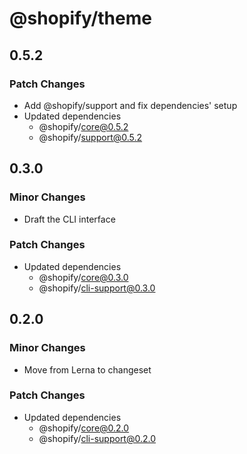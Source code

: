 # @shopify/theme

## 0.5.2

### Patch Changes

- Add @shopify/support and fix dependencies' setup
- Updated dependencies
  - @shopify/core@0.5.2
  - @shopify/support@0.5.2

## 0.3.0

### Minor Changes

- Draft the CLI interface

### Patch Changes

- Updated dependencies
  - @shopify/core@0.3.0
  - @shopify/cli-support@0.3.0

## 0.2.0

### Minor Changes

- Move from Lerna to changeset

### Patch Changes

- Updated dependencies
  - @shopify/core@0.2.0
  - @shopify/cli-support@0.2.0
